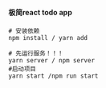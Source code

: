 ####  极简react todo app

```shell
# 安装依赖 
npm install / yarn add 

# 先运行服务！！！
yarn server / npm server
#启动项目
yarn start /npm run start
```

